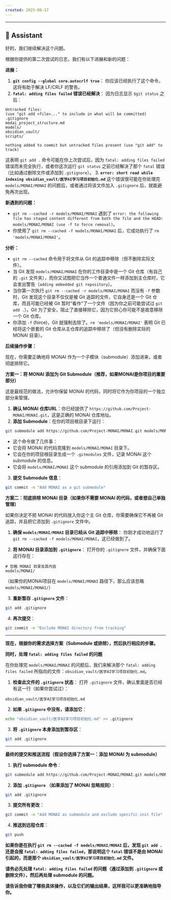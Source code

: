 ```yaml
---
created: 2025-08-17
---
```


---
## 🤖 Assistant

好的，我们继续解决这个问题。

根据你提供的第二次尝试的日志，我们有以下进展和新的问题：

**进展：**

1. **`git config --global core.autocrlf true`**： 你应该已经执行了这个命令，这将有助于解决 LF/CRLF 的警告。
2. **`fatal: adding files failed` 错误已经解决**： 因为日志显示 `$git status` 之后：
 ```
 Untracked files:
 (use "git add <file>..." to include in what will be committed)
 .gitignore
 medai_project_structure.md
 models/
 obsidian_vault/
 scripts/

 nothing added to commit but untracked files present (use "git add" to track)
 ```
 这表明 `git add .` 命令可能在你上次尝试后，因为 `fatal: adding files failed` 错误而未完全执行，或者你这次运行 `git status` 之前已经解决了那个 `fatal` 错误（比如通过删除文件或添加到 `.gitignore`）。
3. **`error: short read while indexing obsidian_vault/医学AI学习项目初始化.md`** 这个错误很可能在你处理完 `models/MONAI/MONAI` 的问题后，或者通过将该文件加入 `.gitignore` 后，就能避免再次出现。

**新遇到的问题：**

* `git rm --cached -r models/MONAI/MONAI` 遇到了 `error: the following file has staged content different from both the file and the HEAD: models/MONAI/MONAI (use -f to force removal)`。
* 你使用了 `git rm --cached -f models/MONAI/MONAI` 后，它成功执行了 `rm 'models/MONAI/MONAI'`。

**分析：**

* `git rm --cached` 命令用于将文件从 Git 的追踪中移除（但不删除实际文件）。
* 当 Git 发现 `models/MONAI/MONAI` 在你的工作目录中是一个 Git 仓库（有自己的 `.git` 文件夹），而你又试图把它当作一个普通文件一样添加到主仓库时，它会发出警告（`adding embedded git repository`）。
* 当你第一次执行 `git rm --cached -r models/MONAI/MONAI` 而没有 `-f` 参数时，Git 发现这个目录不仅仅是被 Git 追踪的文件，它自身还是一个 Git 仓库，而且可能已经被 Git 暂时“看作”了一个文件（因为你之前可能尝试过 `git add .`）。Git 为了安全，阻止了直接移除它，因为它担心你可能不是故意移除一个 Git 仓库。
* 你添加 `-f` (force)，Git 就强制去除了。`rm 'models/MONAI/MONAI'` 表明 Git 已经将这个嵌套的 Git 仓库从主仓库的追踪中移除了（但没有删除实际的 MONAI 目录）。

**后续操作步骤：**

现在，你需要正确地将 MONAI 作为一个子模块（submodule）添加进来，或者彻底排除它。

**方案一：将 MONAI 添加为 Git Submodule（推荐，如果MONAI是你项目的重要部分）**

这是最规范的做法，允许你保留 MONAI 的代码，同时将它作为你项目的一个独立部分来管理。

1. **确认 MONAI 仓库URL**：你已经提供了 `https://github.com/Project-MONAI/MONAI.git`，这是正确的 MONAI 仓库地址。
2. **添加 Submodule**：在你的项目根目录下运行：
 ```bash
 git submodule add https://github.com/Project-MONAI/MONAI.git models/MONAI/MONAI
 ```
 * 这个命令做了几件事：
 * 它会将 MONAI 的代码克隆到 `models/MONAI/MONAI` 目录下。
 * 它会在你的项目根目录生成一个 `.gitmodules` 文件，记录 MONAI 这个 submodule 的信息。
 * 它会将 `models/MONAI/MONAI` 这个 submodule 的引用添加到 Git 的暂存区。

3. **提交 Submodule 信息**：
 ```bash
 git commit -m "Add MONAI as a git submodule"
 ```

**方案二：彻底排除 MONAI 目录（如果你不需要 MONAI 的代码，或者想自己单独管理）**

如果你决定不把 MONAI 的代码放入你这个主 Git 仓库，你需要确保它不再被 Git 追踪，并且把它添加到 `.gitignore` 文件中。

1. **确保 `models/MONAI/MONAI` 目录已经从 Git 追踪中移除**：
 你刚才成功地运行了 `git rm --cached -f models/MONAI/MONAI`，这已经做到了。

2. **将 MONAI 目录添加到 `.gitignore`**：
 打开你的 `.gitignore` 文件，并确保下面这行存在：
 ```gitignore
 # 忽略 MONAI 目录及其内容
 models/MONAI/
 ```
 （如果你的MONAI项目在 `models/MONAI/MONAI` 路径下，那么应该忽略 `models/MONAI/MONAI/`）

3. **重新暂存 `.gitignore` 文件**：
 ```bash
 git add .gitignore
 ```

4. **再次提交**：
 ```bash
 git commit -m "Exclude MONAI directory from tracking"
 ```

---

**现在，根据你的需求选择方案（Submodule 或排除），然后执行相应的步骤。**

**同时，处理 `fatal: adding files failed` 的问题**

在你处理完 `models/MONAI/MONAI` 的问题后，我们来解决那个 `fatal: adding files failed` 所指向的文件：`obsidian_vault/医学AI学习项目初始化.md`。

1. **检查此文件的 `.gitignore` 状态**：
 打开 `.gitignore` 文件，确认里面是否已经有这一行（如果你尝试过）：
 ```gitignore
 obsidian_vault/医学AI学习项目初始化.md
 ```
2. **如果 `.gitignore` 中没有，请添加它**：
 ```bash
 echo "obsidian_vault/医学AI学习项目初始化.md" >> .gitignore
 ```
3. **将 `.gitignore` 本身添加到暂存区**：
 ```bash
 git add .gitignore
 ```

---

**最终的提交和推送流程（假设你选择了方案一：添加 MONAI 为 submodule）**

1. **执行 submodule 命令**：
 ```bash
 git submodule add https://github.com/Project-MONAI/MONAI.git models/MONAI/MONAI
 ```
2. **添加 `.gitignore` （如果添加了 MONAI 忽略规则）**：
 ```bash
 git add .gitignore
 ```
3. **提交所有更改**：
 ```bash
 git commit -m "Add MONAI as submodule and exclude specific init file"
 ```
4. **推送到远程仓库**：
 ```bash
 git push
 ```

**如果你是在执行 `git rm --cached -f models/MONAI/MONAI` 后，发现 `git add .` 还是会报 `fatal: adding files failed`，那说明这个 `fatal` 错误不是由 MONAI 引起的，而是那个 `obsidian_vault/医学AI学习项目初始化.md` 文件。**

**请务必先处理 `fatal: adding files failed` 的问题（通过添加到 `.gitignore` 或删除文件），然后再处理 submodule 的问题。**

**请告诉我你做了哪些具体操作，以及它们的输出结果，这样我可以更准确地指导你。**
